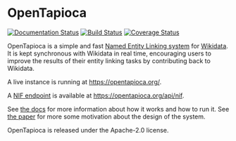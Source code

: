 OpenTapioca
===========
[![Documentation Status](https://readthedocs.org/projects/opentapioca/badge/?version=latest)](https://opentapioca.readthedocs.io/en/latest/?badge=latest) [![Build Status](https://travis-ci.org/wetneb/opentapioca.svg?branch=master)](https://travis-ci.org/wetneb/opentapioca) [![Coverage Status](https://coveralls.io/repos/github/wetneb/opentapioca/badge.svg)](https://coveralls.io/github/wetneb/opentapioca)

OpenTapioca is a simple and fast [Named Entity Linking system](https://en.wikipedia.org/wiki/Entity_linking) for [Wikidata](https://www.wikidata.org/). It is kept synchronous with Wikidata in real time, encouraging users to improve the results of their entity linking
tasks by contributing back to Wikidata.

A live instance is running at https://opentapioca.org/.

A [NIF endpoint](https://github.com/dice-group/gerbil/wiki/How-to-create-a-NIF-based-web-service) is available at https://opentapioca.org/api/nif.

See [the docs](https://opentapioca.readthedocs.io/en/latest/) for more information about how it works and how to run it. See [the paper](https://arxiv.org/abs/1904.09131) for more some motivation about the design of the system.

OpenTapioca is released under the Apache-2.0 license.

